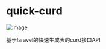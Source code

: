 # quick-curd

![image](https://user-images.githubusercontent.com/25142216/180159668-7e0e133d-4ebc-40f8-947e-8d631607e2ee.png)

基于laravel的快速生成表的curd接口API



